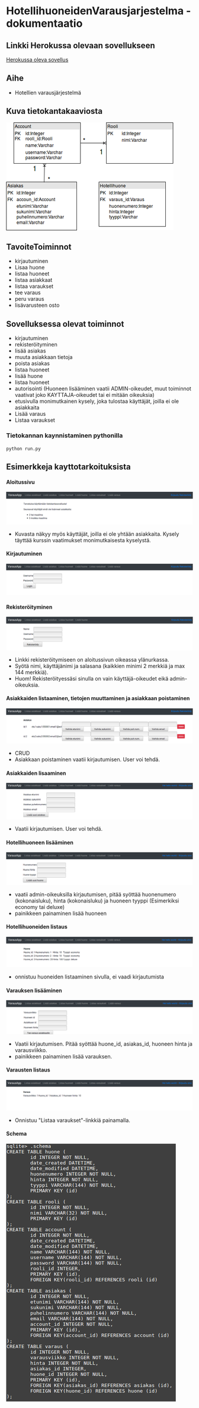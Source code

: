 # HotellihuoneidenVarausjarjestelma - dokumentaatio

## Linkki Herokussa olevaan sovellukseen
[Herokussa oleva sovellus](https://tsoha-varaussovellus.herokuapp.com/)

## Aihe
- Hotellien varausjärjestelmä

## Kuva tietokantakaaviosta
![alt text](https://github.com/toasterkone/HotellihuoneidenVarausjarjestelma/blob/master/documentation/tietokantakaaviot/toteutunut.png "Nykyinen tietokantakaavio")


## TavoiteToiminnot

- kirjautuminen
- Lisaa huone
- listaa huoneet
- listaa asiakkaat
- listaa varaukset
- tee varaus
- peru varaus
- lisävarusteen osto

## Sovelluksessa olevat toiminnot
- kirjautuminen
- rekisteröityminen
- lisää asiakas
- muuta asiakkaan tietoja
- poista asiakas
- listaa huoneet
- lisää huone
- listaa huoneet
- autorisointi (Huoneen lisääminen vaatii ADMIN-oikeudet, muut toiminnot vaativat joko KAYTTAJA-oikeudet tai ei mitään oikeuksia)
- etusivulla monimutkainen kysely, joka tulostaa käyttäjät, joilla ei ole asiakkaita
- Lisää varaus
- Listaa varaukset



### Tietokannan kaynnistaminen pythonilla

```
python run.py
```

## Esimerkkeja kayttotarkoituksista

#### Aloitussivu
![alt text](https://github.com/toasterkone/HotellihuoneidenVarausjarjestelma/blob/master/documentation/kayttotarkoituskuvia/Aloitussivu_uusin.png "Kuva aloitussivusta")
- Kuvasta näkyy myös käyttäjät, joilla ei ole yhtään asiakkaita. Kysely täyttää kurssin vaatimukset monimutkaisesta kyselystä.

#### Kirjautuminen
![alt text](https://github.com/toasterkone/HotellihuoneidenVarausjarjestelma/blob/master/documentation/kayttotarkoituskuvia/Kirjautuminen_sivu.png "Kuva kirjautumissivusta")

#### Rekisteröityminen
![alt text](https://github.com/toasterkone/HotellihuoneidenVarausjarjestelma/blob/master/documentation/kayttotarkoituskuvia/rekisteroityminen.png "Kuva rekisteröitymissivusta")
- Linkki rekisteröitymiseen on aloitussivun oikeassa ylänurkassa.
- Syötä nimi, käyttäjänimi ja salasana (kaikkien minimi 2 merkkiä ja max 144 merkkiä).
- Huom! Rekisteröityessäsi sinulla on vain käyttäjä-oikeudet eikä admin-oikeuksia.

#### Asiakkaiden listaaminen, tietojen muuttaminen ja asiakkaan poistaminen
![alt text](https://github.com/toasterkone/HotellihuoneidenVarausjarjestelma/blob/master/documentation/kayttotarkoituskuvia/Listaa_asiakkaat.png "Asiakkaiden listaaminen, tietojen muuttaminen ja poistaminen")
- CRUD
- Asiakkaan poistaminen vaatii kirjautumisen. User voi tehdä.

#### Asiakkaiden lisaaminen
![alt text](https://github.com/toasterkone/HotellihuoneidenVarausjarjestelma/blob/master/documentation/kayttotarkoituskuvia/Lis%C3%A4%C3%A4_asiakas.png "Lomake, jolla asiakas lisätään.")
- Vaatii kirjautumisen. User voi tehdä.


#### Hotellihuoneen lisääminen
![alt text](https://github.com/toasterkone/HotellihuoneidenVarausjarjestelma/blob/master/documentation/kayttotarkoituskuvia/Lis%C3%A4%C3%A4_huone.png "Lomake, jolla huone lisätään.")

- vaatii admin-oikeuksilla kirjautumisen, pitää syöttää huonenumero (kokonaisluku), hinta (kokonaisluku) ja huoneen tyyppi (Esimerkiksi economy tai deluxe)
- painikkeen painaminen lisää huoneen

#### Hotellihuoneiden listaus
![alt text](https://github.com/toasterkone/HotellihuoneidenVarausjarjestelma/blob/master/documentation/kayttotarkoituskuvia/Listaa_huoneet.png "Huoneiden listaus, huonenumero, hinta, tyyppi")

- onnistuu huoneiden listaaminen sivulla, ei vaadi kirjautumista

#### Varauksen lisääminen
![alt text](https://github.com/toasterkone/HotellihuoneidenVarausjarjestelma/blob/master/documentation/kayttotarkoituskuvia/Varauksen_tekeminen.png "Lomake, jolla varaus lisätään.")

- Vaatii kirjautumisen. Pitää syöttää huone_id, asiakas_id, huoneen hinta ja varausviikko.
- painikkeen painaminen lisää varauksen.

#### Varausten listaus
![alt text](https://github.com/toasterkone/HotellihuoneidenVarausjarjestelma/blob/master/documentation/kayttotarkoituskuvia/Listaa_varaukset.png "Varausten listaaminen")

- Onnistuu "Listaa varaukset"-linkkiä painamalla.



#### Schema 
![alt text](https://github.com/toasterkone/HotellihuoneidenVarausjarjestelma/blob/master/documentation/kayttotarkoituskuvia/Uusin_Schema.png "Kuva tietokannan nykyisestä skeemasta")







